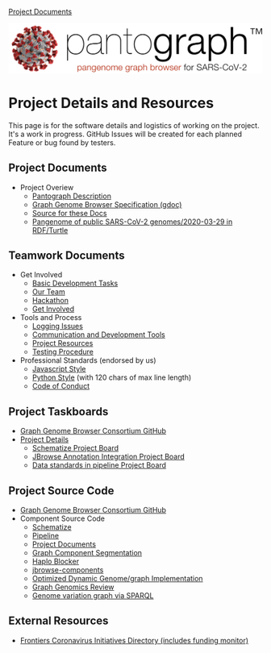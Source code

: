 [Project Documents](project.html)

![](img/pantograph.png)

# Project Details and Resources

This page is for the software details and logistics of working on the project. It's a work in progress. GitHub Issues will be created for each planned Feature or bug found by testers.


## Project Documents

* Project Overiew
    * [Pantograph Description](pantograph.html)
    * [Graph Genome Browser Specification (gdoc)](https://docs.google.com/document/d/1NEYkRS6Ux1w_v0Soe74FeOAMOxGHOzDun00LdjMi-74)
    * [Source for these Docs](https://github.com/graph-genome/graph-genome.github.io)
    * [Pangenome of public SARS-CoV-2 genomes/2020-03-29 in RDF/Turtle](https://graph-genome.github.io/SARS2-CoV2-genbank/20200329)
   
   
## Teamwork Documents

* Get Involved
    * [Basic Development Tasks](basictasks.html)
    * [Our Team](https://docs.google.com/document/d/19SHq1P6aWBLKxJbMytW-qZEabWLtYVhoBU09C0uZlV8/edit?usp=sharing)
    * [Hackathon](hackathon.html)
    * [Get Involved](getinvolved.html)
* Tools and Process
    * [Logging Issues](issues.html)
    * [Communication and Development Tools](tools.html)
    * [Project Resources](project.html)
    * [Testing Procedure](testing.html)
* Professional Standards (endorsed by us)
    * [Javascript Style](https://google.github.io/styleguide/jsguide.html)
    * [Python Style](https://www.python.org/dev/peps/pep-0008) (with 120 chars of max line length)
    * [Code of Conduct](https://opensource.google/docs/releasing/template/CODE_OF_CONDUCT)
    
    
## Project Taskboards

* [Graph Genome Browser Consortium GitHub](https://github.com/graph-genome)
* [Project Details](https://github.com/orgs/graph-genome/projects)
    * [Schematize Project Board](https://github.com/orgs/graph-genome/projects/3)
    * [JBrowse Annotation Integration Project Board](https://github.com/orgs/graph-genome/projects/2)
    * [Data standards in pipeline Project Board](https://github.com/orgs/graph-genome/projects/1)


## Project Source Code

* [Graph Genome Browser Consortium GitHub](https://github.com/graph-genome)
* Component Source Code
    * [Schematize](https://github.com/graph-genome/Schematize)
    * [Pipeline](https://github.com/graph-genome/pipeline)
    * [Project Documents](https://github.com/graph-genome/graph-genome.github.io)
    * [Graph Component Segmentation](https://github.com/graph-genome/component_segmentation)
    * [Haplo Blocker](https://github.com/graph-genome/HaploBlocker)
    * [jbrowse-components](https://github.com/graph-genome/jbrowse-components)
    * [Optimized Dynamic Genome/graph Implementation](https://github.com/graph-genome/odgi)
    * [Graph Genomics Review](https://github.com/graph-genome/graph-genomics-review)
    * [Genome variation graph via SPARQL](https://github.com/graph-genome/spodgi)


## External Resources

* [Frontiers Coronavirus Initiatives Directory (includes funding monitor)](https://coronavirus.frontiersin.org/)

